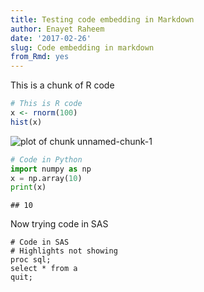 ```yaml
---
title: Testing code embedding in Markdown
author: Enayet Raheem
date: '2017-02-26'
slug: Code embedding in markdown
from_Rmd: yes
---
```


This is a chunk of R code


```r
# This is R code
x <- rnorm(100)
hist(x)
```

![plot of chunk unnamed-chunk-1](/figures/en/2017-02-26-my-first-blog-post/unnamed-chunk-1-1.png)


```python
# Code in Python
import numpy as np
x = np.array(10)
print(x)
```

```
## 10
```

Now trying code in SAS

```
# Code in SAS
# Highlights not showing
proc sql;
select * from a
quit;
```

